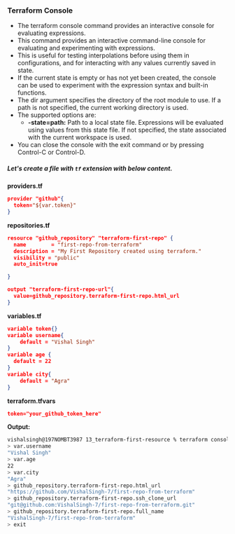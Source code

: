 
### Terraform Console
* The terraform console command provides an interactive console for evaluating expressions.
* This command provides an interactive command-line console for evaluating and experimenting with expressions.
* This is useful for testing interpolations before using them in configurations, and for interacting with any values currently saved in state.
* If the current state is empty or has not yet been created, the console can be used to experiment with the expression syntax and built-in functions.
* The dir argument specifies the directory of the root module to use. If a path is not specified, the current working directory is used.
* The supported options are:
    * **-state=path:** Path to a local state file. Expressions will be evaluated using values from this state file. If not specified, the state associated with the current workspace is used.
* You can close the console with the exit command or by pressing Control-C or Control-D.


##### Let's create a file with `tf` extension with below content.

**providers.tf**
```json
provider "github"{
  token="${var.token}"
}
```

**repositories.tf**
```json
resource "github_repository" "terraform-first-repo" {
  name        = "first-repo-from-terraform"
  description = "My First Repository created using terraform."
  visibility = "public"
  auto_init=true

}

output "terraform-first-repo-url"{
  value=github_repository.terraform-first-repo.html_url
}
```


**variables.tf**
```json
variable token{}
variable username{
    default = "Vishal Singh"
}
variable age {
  default = 22
}
variable city{
    default = "Agra"
}
```

**terraform.tfvars**
```json
token="your_github_token_here"
```


**Output:**
```sh
vishalsingh@197NOMBT3987 13_terraform-first-resource % terraform console
> var.username
"Vishal Singh"
> var.age
22
> var.city
"Agra"
> github_repository.terraform-first-repo.html_url
"https://github.com/VishalSingh-7/first-repo-from-terraform"
> github_repository.terraform-first-repo.ssh_clone_url
"git@github.com:VishalSingh-7/first-repo-from-terraform.git"
> github_repository.terraform-first-repo.full_name
"VishalSingh-7/first-repo-from-terraform"
> exit
```



